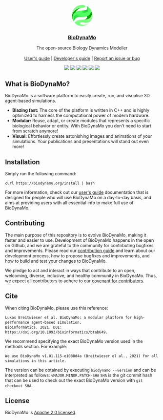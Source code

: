 <p align="center">
  <a href="https://www.biodynamo.org/">
    <img src="https://github.com/BioDynaMo/biodynamo.github.io/blob/master/images/bdm_logo_large.png" alt="BioDynaMo logo" width="72" height="72">
  </a>
</p>

<h3 align="center">
  <a href="http://www.biodynamo.org/">BioDynaMo</a>
</h3>

<p align="center">
  The open-source Biology Dynamics Modeller
  <br>
  <br>
  <a href="https://www.biodynamo.org/user-guide/">User's guide</a>
  |
  <a href="https://www.biodynamo.org/developer-guide/">Developer's guide</a>
  |
  <a href="https://github.com/BioDynaMo/biodynamo/issues/new">Report an issue or bug</a>
</p>

<p align="center">
  <a href="https://github.com/BioDynaMo/biodynamo/actions/workflows/ubuntu-system-ci.yml"><img src="https://github.com/BioDynaMo/biodynamo/actions/workflows/ubuntu-system-ci.yml/badge.svg"/></a>
  <a href="https://github.com/BioDynaMo/biodynamo/actions/workflows/centos-system-ci.yml"><img src="https://github.com/BioDynaMo/biodynamo/actions/workflows/centos-system-ci.yml/badge.svg"/></a>
  <a href="https://github.com/BioDynaMo/biodynamo/actions/workflows/macos-system-ci.yml"><img src="https://github.com/BioDynaMo/biodynamo/actions/workflows/macos-system-ci.yml/badge.svg"/></a>
  <a href="https://sonarcloud.io/project/overview?id=BioDynaMo_biodynamo"><img src="https://sonarcloud.io/api/project_badges/measure?project=BioDynaMo_biodynamo&metric=alert_status"/></a>
  <a href="https://discord.gg/9hNCbNYwcT"><img src="https://img.shields.io/discord/1029690454574370816"/></a>
  <a href="https://opensource.org/licenses/Apache-2.0"><img src="https://img.shields.io/badge/License-Apache%202.0-blue.svg"/></a>
</p>

## What is BioDynaMo?

BioDynaMo is a software platform to easily create, run, and visualise 3D agent-based simulations.
* **Blazing fast:** The core of the platform is written in C++ and is highly optimized to harness the computational power of modern hardware.
* **Modular:** Reuse, adapt, or create modules that represents a specific biological behavior or entity. With BioDynaMo you don't need to start from scratch anymore!
* **Visual:** Effortlessly create astonishing images and animations of your simulations. Your publications and presentations will stand out even more!

## Installation

Simply run the following command:

```
curl https://biodynamo.org/install | bash
```

For more information, check out our [user's guide](https://www.biodynamo.org/user-guide) documentation that is designed for people who will use BioDynaMo on a day-to-day basis, and aims at providing users with all essential info to make full use of BioDynaMo.

<!-- ## Examples
-- Show some nice visualizations here, with a one-liner explanation -->

## Contributing

The main purpose of this repository is to evolve BioDynaMo, making it faster and easier to use. Development of BioDynaMo happens in the open on Github, and we are grateful to the community for contributing bugfixes and improvements. Please read our [contribution guide](https://github.com/BioDynaMo/biodynamo/blob/master/doc/dev_guide/contribute.md) and learn about our development process, how to propose bugfixes and improvements, and how to build and test your changes to BioDynaMo.

We pledge to act and interact in ways that contribute to an open, welcoming, diverse, inclusive, and healthy community in BioDynaMo. Thus, we expect all contributors to adhere to our [covenant for contributors](https://www.biodynamo.org/developer-guide/contributor-covenant).

## Cite

When citing BioDynaMo, please use this reference:

```
Lukas Breitwieser et al. BioDynaMo: a modular platform for high-performance agent-based simulation.
Bioinformatics, 2021. DOI: https://doi.org/10.1093/bioinformatics/btab649.
```

We recommend specifying the exact BioDynaMo version used in the methods section. 
For example: 

```
We use BioDynaMo v1.01.115-e1088d4a (Breitwieser el al., 2021) for all simulations in this article. 
```

The version can be obtained by executing `biodynamo --version` and can be interpreted as follows: `vMAJOR.MINOR.PATCH-SHA` 
`SHA` is the git commit hash that can be used to check out the exact BioDynaMo version with `git checkout SHA`.

## License

BioDynaMo is [Apache 2.0 licensed](./LICENSE).

